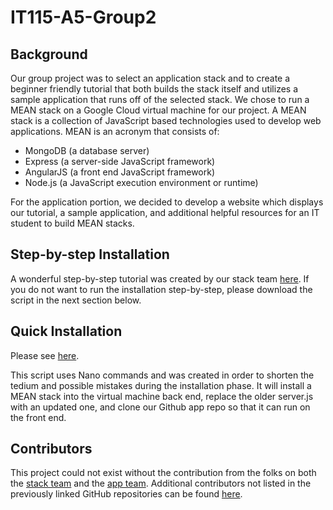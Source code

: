 # IT115-A5-Group2

## Background
Our group project was to select an application stack and to create a 
beginner friendly tutorial that both builds the stack itself and utilizes a sample application
that runs off of the selected stack. We chose to run a MEAN stack on a Google Cloud virtual machine
for our project. A MEAN stack is a collection of JavaScript based technologies used to develop web applications. 
MEAN is an acronym that consists of:
 
* MongoDB (a database server) 
* Express (a server-side JavaScript framework)
* AngularJS (a front end JavaScript framework) 
* Node.js (a JavaScript execution environment or runtime)

For the application portion, we decided to develop a website which displays our tutorial,
a sample application, and additional helpful resources for an IT student to build MEAN stacks.

## Step-by-step Installation

A wonderful step-by-step tutorial was created by our stack team <a href="https://docs.google.com/document/d/18c7CHRrGjZ5qK9Brt-y-8DYxT4aPEHqt0FGctEyiWPo" target="_blank">here</a>. 
If you do not want to run the installation step-by-step, please download the script in the next section below.
 
## Quick Installation

Please see <a href="https://github.com/Exochos/script/" target="_blank">here</a>.

This script uses Nano commands and was created in order to shorten the tedium and possible mistakes
during the installation phase. It will install a MEAN stack into the virtual machine back end, replace the older 
server.js with an updated one, and clone our Github app repo so that it can run on the front end.

## Contributors
 
This project could not exist without the contribution from the folks on both the <a href="https://github.com/Titane73/it115-a5-group2-stackproject/graphs/contributors" target="_blank">stack team</a> and the <a href="https://github.com/Titane73/it115-a5-g2-app/graphs/contributors" target="_blank">app team</a>.
Additional contributors not listed in the previously linked GitHub repositories can be found <a href="https://titane73.github.io/it115-a5-g2-app/aboutus.html" target="_blank">here</a>.
